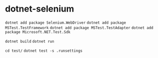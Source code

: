 # dotnet-selenium

`dotnet add package Selenium.WebDriver`
`dotnet add package MSTest.TestFramework`
`dotnet add package MSTest.TestAdapter`
`dotnet add package Microsoft.NET.Test.Sdk`

`dotnet build`
`dotnet run`

`cd test/`
`dotnet test -s .runsettings`
